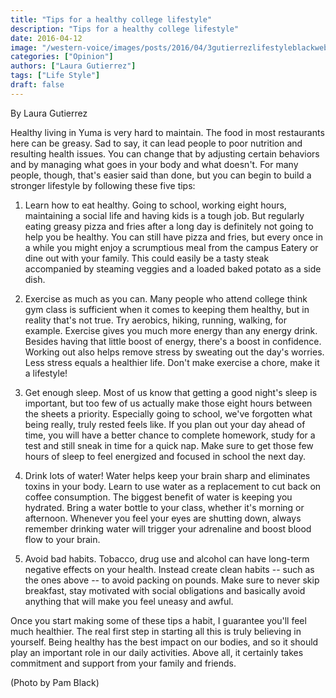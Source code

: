```yaml
---
title: "Tips for a healthy college lifestyle"
description: "Tips for a healthy college lifestyle"
date: 2016-04-12
image: "/western-voice/images/posts/2016/04/3gutierrezlifestyleblackwebc.jpg"
categories: ["Opinion"]
authors: ["Laura Gutierrez"]
tags: ["Life Style"]
draft: false
---
```

By Laura Gutierrez

Healthy living in Yuma is very hard to maintain. The food in most restaurants here can be greasy. Sad to say, it can lead people to poor nutrition and resulting health issues. You can change that by adjusting certain behaviors and by managing what goes in your body and what doesn't. For many people, though, that's easier said than done, but you can begin to build a stronger lifestyle by following these five tips:

1) Learn how to eat healthy. Going to school, working eight hours, maintaining a social life and having kids is a tough job. But regularly eating greasy pizza and fries after a long day is definitely not going to help you be healthy. You can still have pizza and fries, but every once in a while you might enjoy a scrumptious meal from the campus Eatery or dine out with your family. This could easily be a tasty steak accompanied by steaming veggies and a loaded baked potato as a side dish.

2) Exercise as much as you can. Many people who attend college think gym class is sufficient when it comes to keeping them healthy, but in reality that's not true. Try aerobics, hiking, running, walking, for example. Exercise gives you much more energy than any energy drink. Besides having that little boost of energy, there's a boost in confidence. Working out also helps remove stress by sweating out the day's worries. Less stress equals a healthier life. Don't make exercise a chore, make it a lifestyle!

3) Get enough sleep. Most of us know that getting a good night's sleep is important, but too few of us actually make those eight hours between the sheets a priority. Especially going to school, we've forgotten what being really, truly rested feels like. If you plan out your day ahead of time, you will have a better chance to complete homework, study for a test and still sneak in time for a quick nap. Make sure to get those few hours of sleep to feel energized and focused in school the next day.

4) Drink lots of water! Water helps keep your brain sharp and eliminates toxins in your body. Learn to use water as a replacement to cut back on coffee consumption. The biggest benefit of water is keeping you hydrated. Bring a water bottle to your class, whether it's morning or afternoon. Whenever you feel your eyes are shutting down, always remember drinking water will trigger your adrenaline and boost blood flow to your brain.

5) Avoid bad habits. Tobacco, drug use and alcohol can have long-term negative effects on your health. Instead create clean habits -- such as the ones above -- to avoid packing on pounds. Make sure to never skip breakfast, stay motivated with social obligations and basically avoid anything that will make you feel uneasy and awful.

Once you start making some of these tips a habit, I guarantee you'll feel much healthier. The real first step in starting all this is truly believing in yourself. Being healthy has the best impact on our bodies, and so it should play an important role in our daily activities. Above all, it certainly takes commitment and support from your family and friends.

(Photo by Pam Black)